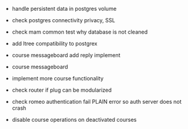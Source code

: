 
- handle persistent data in postgres volume
- check postgres connectivity privacy, SSL
- check mam common test why database is not cleaned

- add ltree compatibility to postgrex
- course messageboard add reply implement
- course messageboard
- implement more course functionality
- check router if plug can be modularized
- check romeo authentication fail PLAIN error so auth server does not crash

- disable course operations on deactivated courses
